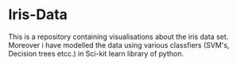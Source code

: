# Iris-Data
This is a repository containing visualisations about the iris data set. Moreover i have modelled the data using various classfiers (SVM's, Decision trees etcc.) in Sci-kit learn library of python.
